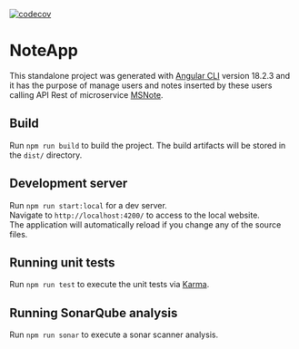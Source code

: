 [![codecov](https://codecov.io/github/GianfrancoBrescia/NoteApp/graph/badge.svg?token=0U1H3IP8W1)](https://codecov.io/github/GianfrancoBrescia/NoteApp)

# NoteApp

This standalone project was generated with [Angular CLI](https://github.com/angular/angular-cli) version 18.2.3 and it has the purpose of manage users and notes inserted by these users calling API Rest of microservice [MSNote](https://github.com/GianfrancoBrescia/MSNote).

## Build

Run `npm run build` to build the project. The build artifacts will be stored in the `dist/` directory.

## Development server

Run `npm run start:local` for a dev server.<br>
Navigate to `http://localhost:4200/` to access to the local website.<br>
The application will automatically reload if you change any of the source files.

## Running unit tests

Run `npm run test` to execute the unit tests via [Karma](https://karma-runner.github.io).

## Running SonarQube analysis

Run `npm run sonar` to execute a sonar scanner analysis.
